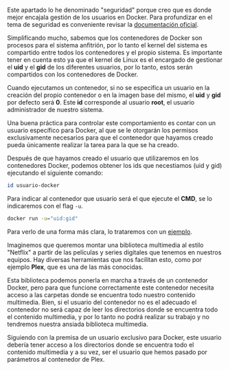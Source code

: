 Este apartado lo he denominado "seguridad" porque creo que es donde mejor encajala gestión de los usuarios en Docker. Para profundizar en el tema de seguridad es conveniente revisar la [documentación oficial](https://docs.docker.com/engine/security/security/).

Simplificando mucho, sabemos que los contenedores de Docker son procesos para el sistema anfitrión, por lo tanto el kernel del sistema es compartido entre todos los contenedores y el propio sistema. Es importante tener en cuenta esto ya que el kernel de Linux es el encargado de gestionar el **uid** y el **gid** de los diferentes usuarios, por lo tanto, estos serán compartidos con los contenedores de Docker.

Cuando ejecutamos un contenedor, si no se especifica un usuario en la creación del propio contenedor o en la imagen base del mismo, el **uid** y **gid** por defecto será **0**. Este **id** corresponde al usuario **root**, el usuario administrador de nuestro sistema.

Una buena práctica para controlar este comportamiento es contar con un usuario específico para Docker, al que se le otorgarán los permisos exclusivamente necesarios para que el contenedor que hayamos creado pueda únicamente realizar la tarea para la que se ha creado.

Después de que hayamos creado el usuario que utilizaremos en los contenedores Docker, podemos obtener los ids que necestiamos (uid y gid) ejecutando el siguiente comando:

```bash
id usuario-docker
```

Para indicar al contenedor que usuario será el que ejecute el **CMD**, se lo indicaremos con el flag `-u`.

```bash
docker run -u="uid:gid"
```

Para verlo de una forma más clara, lo trataremos con un <u>ejemplo</u>.

Imaginemos que queremos montar una biblioteca multimedia al estilo "Netflix" a partir de las películas y series digitales que tenemos en nuestros equipos. Hay diversas herramientas que nos facilitan esto, como por ejemplo **Plex**, que es una de las más conocidas. 

Esta biblioteca podemos ponerla en marcha a través de un contenedor Docker, pero para que funcione correctamente este contenedor necesita acceso a las carpetas donde se encuentra todo nuestro contenido multimedia. Bien, si el usuario del contenedor no es el adecuado el contenedor no será capaz de leer los directorios donde se encuentra todo el contenido multimedia, y por lo tanto no podrá realizar su trabajo y no tendremos nuestra ansiada biblioteca multimedia.

Siguiendo con la premisa de un usuario exclusivo para Docker, este usuario debería tener acceso a los directorios donde se encuentra todo el contenido multimedia y a su vez, ser el usuario que hemos pasado por parámetros al contenedor de Plex.